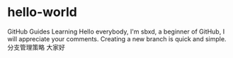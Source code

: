 # hello-world
GitHub Guides Learning
Hello everybody, I'm sbxd, a beginner of GitHub, I will appreciate your comments.
Creating a new branch is quick and simple.
分支管理策略
大家好
